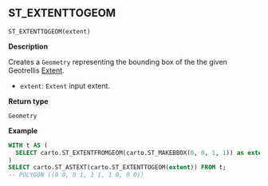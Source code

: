 ## ST_EXTENTTOGEOM

```sql:signature
ST_EXTENTTOGEOM(extent)
```

**Description**

Creates a `Geometry` representing the bounding box of the the given Geotrellis [Extent](https://geotrellis.readthedocs.io/en/latest/guide/core-concepts.html#extents).

* `extent`: `Extent` input extent.

**Return type**

`Geometry`

**Example**

```sql
WITH t AS (
  SELECT carto.ST_EXTENTFROMGEOM(carto.ST_MAKEBBOX(0, 0, 1, 1)) as extent
)
SELECT carto.ST_ASTEXT(carto.ST_EXTENTTOGEOM(extent)) FROM t;
-- POLYGON ((0 0, 0 1, 1 1, 1 0, 0 0))
```
